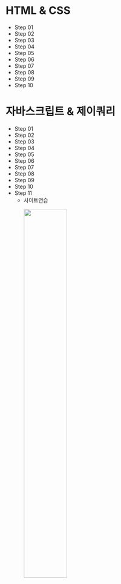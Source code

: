 # HTML & CSS
  - Step 01
  - Step 02
  - Step 03
  - Step 04
  - Step 05
  - Step 06
  - Step 07
  - Step 08
  - Step 09
  - Step 10
# 자바스크립트 & 제이쿼리
  - Step 01
  - Step 02
  - Step 03
  - Step 04
  - Step 05
  - Step 06
  - Step 07
  - Step 08
  - Step 09
  - Step 10
  - Step 11
    - 사이트연습
      <p >
        <img src="https://github.com/borgssam/YS_JAVA01/assets/171772501/638d434a-8d0c-438a-bd0a-345daf80eb3b" width="50%"/>
      </p>
